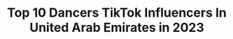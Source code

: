 ---
title: Top 10 Dancers TikTok Influencers In United Arab Emirates in 2023
description: >-
  Find top dancers TikTok influencers in United Arab Emirates in 2023. Most popular hashtags: #foryoupage #foryou #tiktok #fyp.
platform: TikTok
hits: 25
text_top: Identify the best TikTok accounts on inBeat.
text_bottom: inBeat aggregates 25 TikTok influencers like this in United Arab Emirates for you to work with.
profiles:
  - username: "sukanyatamilpoonu"
    fullname: >-
      Sukanya Chinnaswamy 
    bio: >-
      Follow and meet me on- Instagram 👍 🔝 #tamilpoonu #travellife #dancer 🇮🇳🇱🇰
    location: "United Arab Emirates"
    followers: 31100
    engagement: 1787
    commentsToLikes: 0.051471
    id: ckbbcbbm91d490j23pvokeqh5
    verified: false
    hashtags: "#dubaipullingo, #dance, #tamil, #tamilpoonu"
  - username: "anthonymonika"
    fullname: >-
      usermonikaanthony
    bio: >-
      Model/Actress/Dancer instructor 🇮🇳 🇦🇪 Feel free to follow me on Instagram
    location: "United Arab Emirates"
    followers: 37400
    engagement: 1504
    commentsToLikes: 0.041579
    id: ckbfgak4mbdkp0j23oiijgllw
    verified: false
    hashtags: "#foryou, #foryoupage, #dubai, #dramaqueen"
  - username: "hyderhdr"
    fullname: >-
      HYDER HDR
    bio: >-
      🕺🏻Dancer Choreographer Follow my Insta😉HYDER_HDR UAE🇦🇪 #hdr2 #teamd4 #pmtt
    location: "United Arab Emirates"
    followers: 78600
    engagement: 960
    commentsToLikes: 0.074447
    id: ckaij0s9mcw4j0i78vqal3c4f
    verified: false
    hashtags: "#mallu, #tiktokarab, #hdr2, #fyp"
  - username: "divyamadhu13"
    fullname: >-
      Divyadharshini
    bio: >-
      Model 👒 Artist💃 Dancer 👸😍D.O.B13.06.01
    location: "United Arab Emirates"
    followers: 236300
    engagement: 696
    commentsToLikes: 0.007057
    id: ck9gn82s3vk9y0j78snj4kzp9
    verified: false
    hashtags: "#onebillonchallenge, #podapodi, #tiktok, #myjourney"
  - username: "sapna_chaudhari"
    fullname: >-
      sapna_chaudhari
    bio: >-
      Dancer 💃 Actor 🙋‍♀️ Desiqueen 👸
    location: "United Arab Emirates"
    followers: 49600
    engagement: 1050
    commentsToLikes: 0.005090
    id: ckb9d7osy0dju0j23g173qo34
    verified: false
    hashtags: "#foryoupage, #vr1, #danceinpublic, #my"
  - username: "shot_jazzbeme"
    fullname: >-
      shot_PauloA
    bio: >-
      🇵🇭 Jazz, 20, Al Ain 🇦🇪 "one shot one love" simple humans of tiktok (shot)
    location: "United Arab Emirates"
    followers: 17600
    engagement: 1858
    commentsToLikes: 0.055266
    id: cka0h2i2w7apq0i78erdqxvff
    verified: false
    hashtags: "#fyp, #foryou, #tropangshot, #tiktokph"
  - username: "priyaamu1"
    fullname: >-
      Priya naidu
    bio: >-
      myself priya naidu 😆😆😆 I am arts student 😃😃😃 I luv musically lotttt
    location: "United Arab Emirates"
    followers: 192274
    engagement: 981
    commentsToLikes: 0.016494
    id: ck9grxaghfuje0j78nek1kv7f
    verified: false
    hashtags: "#dancing, #kundrathile, #tik, #comedy"
  - username: "moosewadha222"
    fullname: >-
      moosewadha
    bio: >-
      Half Syrian🇸🇾 half Palestinian 🇵🇸 Based in 🇦🇪 Enjoy my Dancing Content🙏
    location: "United Arab Emirates"
    followers: 21000
    engagement: 589
    commentsToLikes: 0.039634
    id: ckb9k7xhkbyrp0j23f9j1u7qk
    verified: false
    hashtags: "#afrodance, #foryoupage, #dancer, #afrobeat"
  - username: ".chvrsli"
    fullname: >-
      CharliDamelio
    bio: >-
      - I’m a human she/her - 𝓼𝓽:13/2/2020
    location: "United Arab Emirates"
    followers: 17000
    engagement: 2452
    commentsToLikes: 0.286876
    id: ckb9lzha2ewga0j23o0mnb1y7
    verified: false
    hashtags: "#foryou, #gemini, #dontflop, #tehee"
  - username: "aishu_kunjuzz"
    fullname: >-
      Aiswarya sudheendran
    bio: >-
      🔥Thrissur kaarii🔥 vadakkum nandhan♥️🐘 Amma 😘 chattan peruth ishtam😍😍♥️♥️
    location: "United Arab Emirates"
    followers: 3520
    engagement: 2117
    commentsToLikes: 0.046356
    id: ckb9lgp38e07s0j23ejzckwka
    verified: false
    hashtags: "#trendingsong, #art, #trending, #dubai"
---